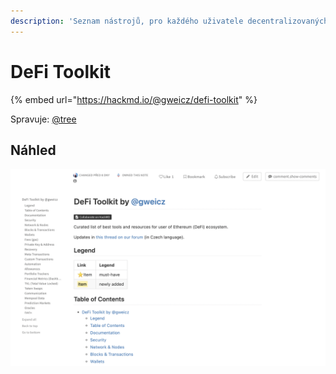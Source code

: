 ```yaml
---
description: 'Seznam nástrojů, pro každého uživatele decentralizovaných financí'
---
```


# DeFi Toolkit

{% embed url="https://hackmd.io/@gweicz/defi-toolkit" %}

Spravuje: [@tree](https://forum.gwei.cz/u/tree)

## Náhled

![](.gitbook/assets/screenshot-2021-04-01-at-6.40.41.png)




